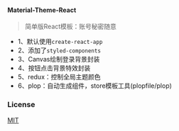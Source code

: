 #### Material-Theme-React
> 简单版React模板：账号秘密随意

+ 1、默认使用<code>create-react-app</code>
+ 2、添加了<code>styled-components</code>
+ 3、Canvas绘制登录背景封装
+ 4、按钮点击背景特效封装
+ 5、redux：控制全局主题颜色
+ 6、plop：自动生成组件，store模板工具(plopfile/plop)

### License

[MIT](http://opensource.org/licenses/MIT)
